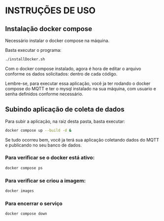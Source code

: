 # INSTRUÇÕES DE USO

## Instalação docker compose
Necessário instalar o docker compose na máquina.

Basta executar o programa:
```bash
./installDocker.sh
```

Com o docker compose instalado, agora é hora de editar o arquivo conforme os dados solicitados: dentro de cada código.

Lembre-se, para executar essa aplicação, você ja ter rodando o docker compose do MQTT e ter o mysql instalado na sua máquina, com usuario e senha definidos conforme necessário.

## Subindo aplicação de coleta de dados
Para subir a aplicação, na raiz desta pasta, basta executar:
```bash
docker compose up --build -d &
```

Se tudo ocorreu bem, você ja terá sua aplicação coletando dados do MQTT e publicando no seu banco de dados.

### Para verificar se o docker está ativo:
```bash
docker compose ps
```

### Para verificar se criou a imagem:
```bash
docker images
```

### Para encerrar o serviço
```bash
docker compose down 
```